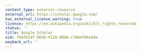 ```yaml
---
content_type: external-resource
external_url: https://scholar.google.com/
has_external_license_warning: true
license: https://en.wikipedia.org/wiki/All_rights_reserved
status: ''
title: Google Scholar
uid: fb83b14f-96d6-4128-80b6-c7b0ef06ed4e
wayback_url: ''
---
```

